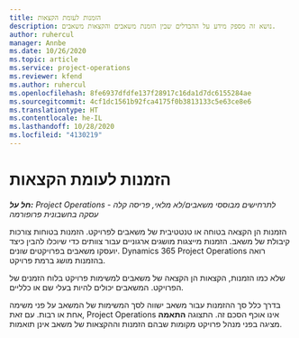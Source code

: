 ```yaml
---
title: הזמנות לעומת הקצאות
description: נושא זה מספק מידע על ההבדלים שבין הזמנת משאבים והקצאות משאבים.
author: ruhercul
manager: Annbe
ms.date: 10/26/2020
ms.topic: article
ms.service: project-operations
ms.reviewer: kfend
ms.author: ruhercul
ms.openlocfilehash: 8fe6937dfdfe137f28917c16da1d7dc6155284ae
ms.sourcegitcommit: 4cf1dc1561b92fca4175f0b3813133c5e63ce8e6
ms.translationtype: HT
ms.contentlocale: he-IL
ms.lasthandoff: 10/28/2020
ms.locfileid: "4130219"
---
```

# <a name="bookings-vs-assignments"></a>הזמנות לעומת הקצאות

_**חל על:** Project Operations לתרחישים מבוססי משאבים/לא מלאי, פריסה קלה - עסקה בחשבונית פרופורמה_

הזמנות הן הקצאה בטוחה או טנטטיבית של משאבים לפרויקט. הזמנות בטוחות צורכות קיבולת של משאב. הזמנות מייצגות מושגים ארגוניים עבור צוותים כדי שיוכלו להבין כיצד יועסקו משאבים בפרויקטים שונים. Dynamics 365 Project Operations רואה בהזמנות מושג ברמת פרויקט. 

שלא כמו הזמנות, הקצאות הן הקצאה של משאבים למשימות פרויקט בלוח הזמנים של הפרויקט. המשאבים יכולים להיות בעלי שם או כלליים. 

בדרך כלל סך ההזמנות עבור משאב ישווה לסך המשימות של המשאב על פני משימה אחת או רבות. עם זאת, Project Operations אינו אוכף הסכם זה. התצוגה **התאמה** מציגה בפני מנהל פרויקט מקומות שבהם הזמנות וההקצאות של משאב אינן תואמות.
